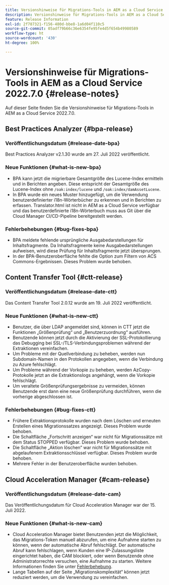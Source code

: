 ```yaml
---
title: Versionshinweise für Migrations-Tools in AEM as a Cloud Service 2022.7.0
description: Versionshinweise für Migrations-Tools in AEM as a Cloud Service 2022.7.0
feature: Release Information
exl-id: 2f787321-f156-480d-bbe8-1a6d04f110c5
source-git-commit: 05adf79b66c36e6354fe95fe4d5f654b49980589
workflow-type: ht
source-wordcount: '430'
ht-degree: 100%

---
```


# Versionshinweise für Migrations-Tools in AEM as a Cloud Service 2022.7.0 {#release-notes}

Auf dieser Seite finden Sie die Versionshinweise für Migrations-Tools in AEM as a Cloud Service 2022.7.0.

## Best Practices Analyzer {#bpa-release}

### Veröffentlichungsdatum {#release-date-bpa}

Best Practices Analyzer v2.1.30 wurde am 27. Juli 2022 veröffentlicht.

### Neue Funktionen {#what-is-new-bpa}

* BPA kann jetzt die migrierbare Gesamtgröße des Lucene-Index ermitteln und in Berichten angeben. Diese entspricht der Gesamtgröße des Lucene-Index ohne `/oak:index/lucene` und `/oak:index/damAssetLucene`.
* In BPA wurde ein neues Muster hinzugefügt, um die Verwendung benutzerdefinierter i18n-Wörterbücher zu erkennen und in Berichten zu erfassen. Translator.html ist nicht in AEM as a Cloud Service verfügbar und das benutzerdefinierte i18n-Wörterbuch muss aus Git über die Cloud Manager CI/CD-Pipeline bereitgestellt werden.

### Fehlerbehebungen {#bug-fixes-bpa}

* BPA meldete fehlende ursprüngliche Ausgabedarstellungen für Inhaltsfragmente. Da Inhaltsfragmente keine Ausgabedarstellungen aufweisen, wird diese Prüfung für Inhaltsfragmente jetzt übersprungen.
* In der BPA-Benutzeroberfläche fehlte die Option zum Filtern von ACS Commons-Ergebnissen. Dieses Problem wurde behoben.

## Content Transfer Tool {#ctt-release}

### Veröffentlichungsdatum {#release-date-ctt}

Das Content Transfer Tool 2.0.12 wurde am 19. Juli 2022 veröffentlicht.

### Neue Funktionen {#what-is-new-ctt}

* Benutzer, die über LDAP angemeldet sind, können in CTT jetzt die Funktionen „Größenprüfung“ und „Benutzerzuordnung“ ausführen.
* Benutzende können jetzt durch die Aktivierung der SSL-Protokollierung das Debugging bei SSL-/TLS-Verbindungsproblemen während der Extraktionen vereinfachen.
* Um Probleme mit der Quellverbindung zu beheben, werden nun Subdomain-Namen in den Protokollen angegeben, wenn die Verbindung zu Azure fehlschlägt.
* Um Probleme während der Vorkopie zu beheben, werden AzCopy-Protokolle jetzt an die Extraktionslogs angehängt, wenn die Vorkopie fehlschlägt.
* Um veraltete Größenprüfungsergebnisse zu vermeiden, können Benutzende erst dann eine neue Größenprüfung durchführen, wenn die vorherige abgeschlossen ist.

### Fehlerbehebungen {#bug-fixes-ctt}

* Frühere Extraktionsprotokolle wurden nach dem Löschen und erneuten Erstellen eines Migrationssatzes angezeigt. Dieses Problem wurde behoben.
* Die Schaltfläche „Fortschritt anzeigen“ war nicht für Migrationssätze mit dem Status STOPPED verfügbar. Dieses Problem wurde behoben.
* Die Schaltfläche „Aktion löschen“ war nicht für Migrationssätze mit abgelaufenem Extraktionsschlüssel verfügbar. Dieses Problem wurde behoben.
* Mehrere Fehler in der Benutzeroberfläche wurden behoben.

## Cloud Acceleration Manager {#cam-release}

### Veröffentlichungsdatum {#release-date-cam}

Das Veröffentlichungsdatum für Cloud Acceleration Manager war der 15. Juli 2022.

### Neue Funktionen {#what-is-new-cam}

* Cloud Acceleration Manager bietet Benutzenden jetzt die Möglichkeit, das Migrations-Token manuell abzurufen, um eine Aufnahme starten zu können, wenn der automatische Abruf fehlschlägt. Der automatische Abruf kann fehlschlagen, wenn Kunden eine IP-Zulassungsliste eingerichtet haben, die CAM blockiert, oder wenn Benutzende ohne Administratorrechte versuchen, eine Aufnahme zu starten. Weitere Informationen finden Sie unter [Fehlerbehebung](/help/journey-migration/content-transfer-tool/using-content-transfer-tool/ingesting-content.md#troubleshooting).
* Lange Tabellen auf der Seite „Migrationskomplexität“ können jetzt reduziert werden, um die Verwendung zu vereinfachen.
